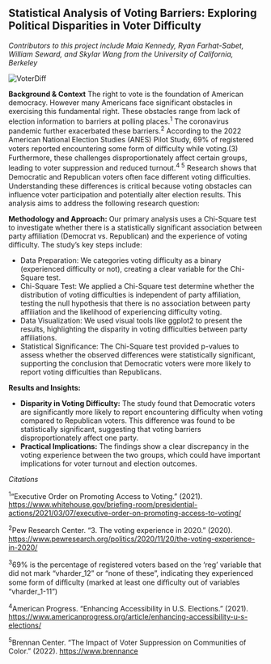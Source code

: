## Statistical Analysis of Voting Barriers: Exploring Political Disparities in Voter Difficulty
*Contributors to this project include Maia Kennedy, Ryan Farhat-Sabet, William Seward, and Skylar Wang from the University of California, Berkeley*

![VoterDiff](https://github.com/user-attachments/assets/bded297b-414a-4326-a38f-fc12d2250065)

**Background & Context**
The right to vote is the foundation of American democracy. However many Americans face significant obstacles in exercising this fundamental right. These obstacles range from lack of
election information to barriers at polling places.<sup>1</sup> The coronavirus pandemic further exacerbated these barriers.<sup>2</sup> According to the 2022 American National Election Studies (ANES)
Pilot Study, 69% of registered voters reported encountering some form of diﬀiculty while voting.(3) Furthermore, these challenges disproportionately affect certain groups, leading to voter
suppression and reduced turnout.<sup>4 5</sup> Research shows that Democratic and Republican voters often face different voting diﬀiculties. Understanding these differences is critical because voting obstacles can influence voter participation and potentially alter election results. This analysis aims to address the following
research question:

**Methodology and Approach:**
Our primary analysis uses a Chi-Square test to investigate whether there is a statistically significant association between party affiliation (Democrat vs. Republican) and the experience of voting difficulty. The study’s key steps include:

* Data Preparation: We categories voting difficulty as a binary (experienced difficulty or not), creating a clear variable for the Chi-Square test.
* Chi-Square Test: We applied a Chi-Square test determine whether the distribution of voting difficulties is independent of party affiliation, testing the null hypothesis that there is no association between party affiliation and the likelihood of experiencing difficulty voting.
* Data Visualization: We used visual tools like ggplot2 to present the results, highlighting the disparity in voting difficulties between party affiliations.
* Statistical Significance: The Chi-Square test provided p-values to assess whether the observed differences were statistically significant, supporting the conclusion that Democratic voters were more likely to report voting difficulties than Republicans.
  
**Results and Insights:**
* **Disparity in Voting Difficulty:** The study found that Democratic voters are significantly more likely to report encountering difficulty when voting compared to Republican voters. This difference was found to be statistically significant, suggesting that voting barriers disproportionately affect one party.
* **Practical Implications:** The findings show a clear discrepancy in the voting experience between the two groups, which could have important implications for voter turnout and election outcomes.

*Citations*

<sup>1</sup>“Executive Order on Promoting Access to Voting.” (2021). https://www.whitehouse.gov/briefing-room/presidential-actions/2021/03/07/executive-order-on-promoting-access-to-voting/

<sup>2</sup>Pew Research Center. “3. The voting experience in 2020.” (2020). https://www.pewresearch.org/politics/2020/11/20/the-voting-experience-in-2020/

<sup>3</sup>69% is the percentage of registered voters based on the ‘reg’ variable that did not mark “vharder_12” or “none of these”, indicating they experienced some form of diﬀiculty (marked at least one diﬀiculty out of variables “vharder_1-11”)

<sup>4</sup>American Progress. “Enhancing Accessibility in U.S. Elections.” (2021). https://www.americanprogress.org/article/enhancing-accessibility-u-s-elections/

<sup>5</sup>Brennan Center. “The Impact of Voter Suppression on Communities of Color.” (2022). https://www.brennance

